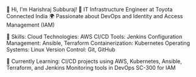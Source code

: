 👋 Hi, I'm Harishraj Subburaj!
🔧 IT Infrastructure Engineer at Toyota Connected India
🌍 Passionate about DevOps and Identity and Access Management (IAM)

💼 Skills:
Cloud Technologies: AWS
CI/CD Tools: Jenkins
Configuration Management: Ansible, Terraform
Containerization: Kubernetes
Operating Systems: Linux
Version Control: Git, GitHub

🌱 Currently Learning:
CI/CD projects using AWS, Kubernetes, Ansible, Terraform, and Jenkins
Monitoring tools in DevOps
SC-300 for IAM
